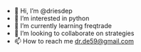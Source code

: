 - 👋 Hi, I’m @driesdep
- 👀 I’m interested in python 
- 🌱 I’m currently learning freqtrade 
- 💞️ I’m looking to collaborate on strategies
- 📫 How to reach me dr.de59@gmail.com

<!---
driesdep/driesdep is a ✨ special ✨ repository because its `README.md` (this file) appears on your GitHub profile.
You can click the Preview link to take a look at your changes.
--->
